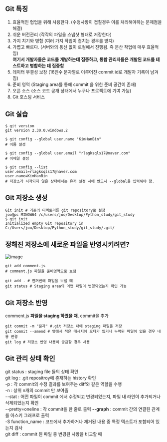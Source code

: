 ## Git 특징
1. 효율적인 협업을 위해 사용한다.  (수정사항이 겹칠경우 이를 처리해야하는 문제점을 해결)
2. 쉬운 버전관리 (각각의 파일을 스냅샷 형태로 저장한다)  
3. 가지 치기와 병합 (여러 가지 작업이 겹치는 경우를 방지)  
4. 가볍고 빠르다. (서버와의 통신 없이 로컬에서 진행됨. 즉 분산 작업에 매우 효율적임)  
**여기서 개발자들은 코드를 개발하는데 집중하고, 통합 관리자들은 개발된 코드를 테스트하고 병합하는 데 집중함**   
5. 데이터 무결성 보장 (16진수 문자열로 이루어진 commit id로 개발자 기록이 남겨짐)  
6. 준비 영역 (Staging area를 통해 commit 을 위한 준비 공간이 존재)  
7. 오픈 소스 (소스 코드 공개 상태에서 누구나 프로젝트에 기여 가능)  
8. Git 호스팅 서비스  

## Git 실습  

```  
$ git version
git version 2.30.0.windows.2

$ git config --global user.name "KimHanBin" 
# 이름 설정  

$ git config --global user.email "rlagksqls17@naver.com"
# 이메일 설정  

$ git config --list
user.email=rlagksqls17@naver.com
user.name=KimHanBin  
# 저장소가 시작되지 않은 상태에서는 유저 설정 시에 반드시 --global을 입력해야 함.   
```  

## Git 저장소 생성  
```  
Git init # 기존의 디렉토리를 git repository로 설정  
joo@pc MINGW64 /c/users/joo/Desktop/Python_study/git_study
$ git init
Initialized empty Git repository in C:/Users/joo/Desktop/Python_study/git_study/.git/
```  

## 정해진 저장소에 새로운 파일을 반영시키려면?  
![image](https://user-images.githubusercontent.com/74280650/122907730-66e48080-d38e-11eb-8d4a-56dcf932eb44.png)  
```  
git add comment.js  
# comment.js 파일을 준비영역으로 보냄  

git add . # 한꺼번에 파일을 보낼 때  
git status # Staging area의 어떤 파일이 변경되었는지 확인 가능  
```  

## Git 저장소 반영  
comment.js **파일을 staging 하였을 때**, commit을 추가  
```  
git commit -m "문자" #.git 저장소 내에 staging 파일을 저장  
git commit --amend # 앞에서 적은 메세지에 오타가 있거나 누락된 파일이 있을 경우 내용 변경  
git log # 저장소 반영 내용이 궁금할 경우 사용  
```  
## Git 관리 상태 확인  
git status : staging file 들의 상태 확인    
git log : .git repositroy에 존재하는 history 확인  
  -p : 각 commit의 수정 결과를 보여주는 diff와 같은 역할을 수행  
  -n : 상위 n개의 commit 만 보여줌  
  --stat : 어떤 파일이 commit 에서 수정되고 변경되었는지, 파일 내 라인이 추가되거나 삭제되었는지 확인  
  --pretty=oneline : 각 commit을 한 줄로 출력
  **--graph** : commit 간의 연결된 관계를 아스키 그래프로 출력  
  -S function_name : 코드에서 추가하거나 제거된 내용 중 특정 텍스트가 포함되어 있는지 검사  
git diff : commit 된 파일 중 변경된 사항을 비교할 때  









